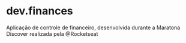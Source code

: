 # dev.finances
Aplicação de controle de financeiro, desenvolvida durante a Maratona Discover realizada pela @Rocketseat

